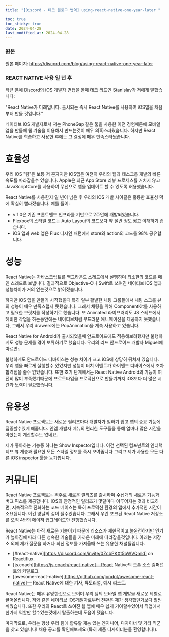 ```yaml
---
title: "[Discord - 테크 블로그 번역] using-react-native-one-year-later "

toc: true
toc_sticky: true
date: 2024-04-28
last_modified_at: 2024-04-28
---
```


### 원본

원본 페이지: https://discord.com/blog/using-react-native-one-year-later

### REACT NATIVE 사용 일 년 후

작년 봄에 Discord의 iOS 개발자 면접을 볼때 테크 리드인 Stanislav가 저에게 말했습니다:

"React Native가 미래입니다. 출시되는 즉시 React Native를 사용하여 iOS앱을 처음부터 만들 것입니다."

네이티브 iOS 개발자로서 저는 PhoneGap 같은 툴을 사용한 이전 경험때문에 모바일 앱을 만들때 웹 기술을 이용해서 만드는것이 매우 의혹스러웠습니다. 하지만 React Native를 학습하고 사용한 후에는 그 결정에 매우 만족스러웠습니다.

# 효율성

우리 iOS "팀"은 보통 저 혼자지만 iOS앱은 여전히 우리의 웹과 데스크톱 개발의 빠른 속도를 따라잡을수 있습니다. Apple은 최근 App Store 리뷰 프로세스를 거치지 않고 JavaScriptCore를 사용하여 무선으로 앱을 업데이트 할 수 있도록 허용했습니다.

React Native를 사용한지 일 년이 넘은 후 우리의 iOS 개발 사이클은 훌륭한 효율성 덕에 확실히 빨라졌습니다. 예를 들어:

- v 1.0은 기존 프론트엔드 인프라를 기반으로 2주안에 개발되었습니다.
- Flexbox의 스타일 코드는 Auto Layout의 코드보다 약 절반 정도 짧고 이해하기 쉽습니다.
- iOS 앱과 web 앱은 Flux 디자인 패턴에서 store와 action의 코드를 98% 공유합니다.

# 성능

React Native는 자바스크립트를 백그라운드 스레드에서 실행하며 최소한의 코드를 메인 스레드로 보냅니다. 결과적으로 Objective-C나 Swift로 쓰여진 네이티브 iOS 앱과 성능차이가 거의 없는것으로 밝혀졌습니다.

하지만 iOS 앱을 만들기 시작했을때 특히 일부 활발한 채팅 그룹들에서 채팅 스크롤 뷰의 성능이 매우 만족스럽지 못했습니다. 그래서 채팅을 위해 ComponentKit를 사용하고 필요한 브릿지를 작성하기로 했습니다. 또 Animated 라이브러리도 JS 스레드에서 헤비한 작업을 하는동안에는 네이티브처럼 부드러운 애니메이션을 제공하지 못했습니다, 그래서 우리 drawers에는 PopAnimation을 계속 사용하고 있습니다.

React Native for Android가 출시되었을때 안드로이드에도 적용해보려했지만 불행하게도 성능 문제를 겪어 보류하기로 했습니다. 우리의 리드 안드로이드 개발자 Miguel에 따르면:.

불행하게도 안드로이드 디바이스는 성능 차이가 크고 iOS에 상당히 뒤쳐져 있습니다. 우리 앱을 빠르게 실행할수 있었지만 성능이 터치 이벤트가 하이엔드 디바이스에서 조차 합격점을 줄수 없었습니다. 또한 초기 단계에서는 React Native Android의 기능이 여전히 많이 부족했기때문에 프로토타입을 프로덕션으로 만들기까지 iOS보다 더 많은 시간과 노력이 필요했습니다.

# 유용성

React Native 프로젝트는 새로운 릴리즈마다 개발자가 일하기 쉽고 앱의 중요 기능에 집중할수있게 해줍니다. 인앱 개발자 메뉴의 편리한 도구들을 통해 얼마나 많은 시간을 아꼈는지 계산할수도 없네요.

제가 좋아하는 기능중 하나는 Show Inspector입니다. 이건 선택된 컴포넌트의 인터랙티브 뷰 계층과 필요한 모든 스타일 정보를 즉시 보여줍니다 그리고 제가 사용한 모든 다른 iOS inspector 툴을 능가합니다.

# 커뮤니티

React Native 프로젝트는 격주로 새로운 릴리즈를 출시하며 수십개의 새로운 기능과 버그 픽스를 제공합니다. iOS의 안정적인 릴리즈가 몇달마다 이루어지는 것과 비교하면, 지속적으로 진화하는 코드 베이스는 특히 프로덕션 환경의 앱에서 추가적인 시간이 소요됩니다. 이건 양날의 검이 될수있습니다. 그래서 우린 포크된 React Native 저장소를 오직 4번의 메이저 업그레이드만 진행했습니다.

React Native는 아직 새로운 기술이기 때문에 리소스가 제한적이고 불완전하지만 인기가 높아짐에 따라 다른 성숙한 기술들을 가까운 미래에 따라잡을것입니다. 아래는 저장소 외에 제가 질문을 하거나 최신 정보를 가져올때 쓰는 유용한 채널들입니다.

- [#react-native][https://discord.com/invite/0ZcbPKXt5bWVQmld] on Reactiflux.
- [js.coach][https://js.coach/react-native] — React Native의 오픈 소스 컴퍼넌트의 카탈로그.
- [awesome-react-native][https://github.com/jondot/awesome-react-native] — React Native에 대한 기사, 튜토리얼, 예시 리스트.

React Native는 매우 유망한것으로 보이며 우리 팀의 모바일 앱 개발을 새로운 레벨로 끌어올립니다. 저와 같은 네이티브 iOS개발자로부터 전환은 제가 생각했던거보다 훨씬 쉬웠습니다. 또한 우리의 React로 쓰여진 웹 앱에 매우 쉽게 기여할수있어서 직업에서 한가지 역할만 할수있는것에서 탈출하는데 도움이 됐습니다.

마지막으로, 우리는 항상 우리 팀에 합류할 재능 있는 엔지니어, 디자이너 및 기타 직군을 찾고 있습니다! 채용 공고를 확인해보세요 (특히 제품 디자이너분들 환영합니다!).
